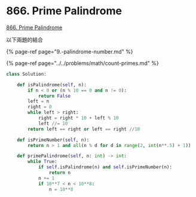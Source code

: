 # 866. Prime Palindrome

[866. Prime Palindrome](https://leetcode.com/problems/prime-palindrome/)

以下兩題的結合

{% page-ref page="9.-palindrome-number.md" %}

{% page-ref page="../../problems/math/count-primes.md" %}

```python
class Solution:

    def isPalindrome(self, n):
        if n < 0 or (n % 10 == 0 and n != 0):
            return False
        left = n
        right = 0
        while left > right:
            right = right * 10 + left % 10
            left //= 10
        return left == right or left == right //10

    def isPrimeNumber(self, n):
        return n > 1 and all(n % d for d in range(2, int(n**.5) + 1))

    def primePalindrome(self, n: int) -> int:
        while True:
            if self.isPalindrome(n) and self.isPrimeNumber(n):
                return n
            n += 1
            if 10**7 < n < 10**8:
                n = 10**8
```

